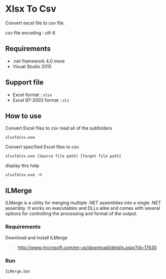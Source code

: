 # Xlsx To Csv
Convert excel file to csv file.

csv file encoding : utf-8

## Requirements
* .net framework 4.0 more
* Visual Studio 2015

## Support file
* Excel format : `xlsx`
* Excel 97-2003 format : `xls`

## How to use
Convert Excel files to csv read all of the subfolders
```
xlsxToCsv.exe
```

Convert specified Excel files to csv.
```
xlsxToCsv.exe [Source file path] [Target file path]
```

display this help
```
xlsxToCsv.exe -h
```


## ILMerge
ILMerge is a utility for merging multiple .NET assemblies into a single .NET assembly. It works on executables and DLLs alike and comes with several options for controlling the processing and format of the output.

### Requirements
Download and install ILMerge

>http://www.microsoft.com/en-us/download/details.aspx?id=17630

### Run
```
ILMerge.bat
```

